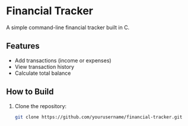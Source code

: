 # Financial Tracker

A simple command-line financial tracker built in C.

## Features
- Add transactions (income or expenses)
- View transaction history
- Calculate total balance

## How to Build
1. Clone the repository:
   ```bash
   git clone https://github.com/yourusername/financial-tracker.git
